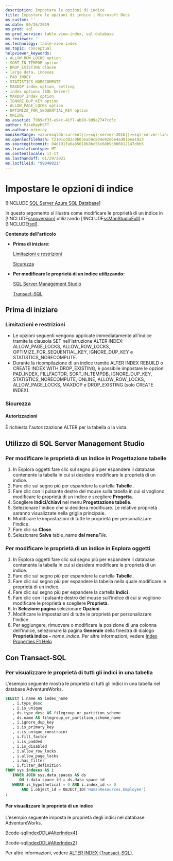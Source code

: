 ```yaml
---
description: Impostare le opzioni di indice
title: Impostare le opzioni di indice | Microsoft Docs
ms.custom: ''
ms.date: 06/26/2019
ms.prod: sql
ms.prod_service: table-view-index, sql-database
ms.reviewer: ''
ms.technology: table-view-index
ms.topic: conceptual
helpviewer_keywords:
- ALLOW_ROW_LOCKS option
- SORT_IN_TEMPDB option
- DROP_EXISTING clause
- large data, indexes
- PAD_INDEX
- STATISTICS_NORECOMPUTE
- MAXDOP index option, setting
- index options [SQL Server]
- MAXDOP index option
- IGNORE_DUP_KEY option
- ALLOW_PAGE_LOCKS option
- OPTIMIZE_FOR_SEQUENTIAL_KEY option
- ONLINE
ms.assetid: 7969af33-e94c-41f7-ab89-9d9a2747cd5c
author: MikeRayMSFT
ms.author: mikeray
monikerRange: =azuresqldb-current||>=sql-server-2016||>=sql-server-linux-2017||=azuresqldb-mi-current
ms.openlocfilehash: f2101cd82c0b03eab9c884e8266e4ad01bea1923
ms.sourcegitcommit: 04d101fa6a85618b8bc56c68b9c006b12147dbb5
ms.translationtype: MT
ms.contentlocale: it-IT
ms.lasthandoff: 01/29/2021
ms.locfileid: "99048821"
---
```

# <a name="set-index-options"></a>Impostare le opzioni di indice

[!INCLUDE [SQL Server Azure SQL Database](../../includes/applies-to-version/sql-asdb.md)]

In questo argomento si illustra come modificare le proprietà di un indice in [!INCLUDE[ssnoversion](../../includes/ssnoversion-md.md)] utilizzando [!INCLUDE[ssManStudioFull](../../includes/ssmanstudiofull-md.md)] o [!INCLUDE[tsql](../../includes/tsql-md.md)].

 **Contenuto dell'articolo**

- **Prima di iniziare:**

   [Limitazioni e restrizioni](#Restrictions)

   [Sicurezza](#Security)

- **Per modificare le proprietà di un indice utilizzando:**

   [SQL Server Management Studio](#SSMSProcedure)

   [Transact-SQL](#TsqlProcedure)

## <a name="before-you-begin"></a><a name="BeforeYouBegin"></a> Prima di iniziare

### <a name="limitations-and-restrictions"></a><a name="Restrictions"></a> Limitazioni e restrizioni

- Le opzioni seguenti vengono applicate immediatamente all'indice tramite la clausola SET nell'istruzione ALTER INDEX: ALLOW_PAGE_LOCKS, ALLOW_ROW_LOCKS, OPTIMIZE_FOR_SEQUENTIAL_KEY, IGNORE_DUP_KEY e STATISTICS_NORECOMPUTE.
- Durante la ricompilazione di un indice tramite ALTER INDEX REBUILD o CREATE INDEX WITH DROP_EXISTING, è possibile impostare le opzioni PAD_INDEX, FILLFACTOR, SORT_IN_TEMPDB, IGNORE_DUP_KEY, STATISTICS_NORECOMPUTE, ONLINE, ALLOW_ROW_LOCKS, ALLOW_PAGE_LOCKS, MAXDOP e DROP_EXISTING (solo CREATE INDEX).

### <a name="security"></a><a name="Security"></a> Sicurezza

#### <a name="permissions"></a><a name="Permissions"></a> Autorizzazioni

È richiesta l'autorizzazione ALTER per la tabella o la vista.

## <a name="using-sql-server-management-studio"></a><a name="SSMSProcedure"></a> Utilizzo di SQL Server Management Studio

### <a name="to-modify-the-properties-of-an-index-in-table-designer"></a>Per modificare le proprietà di un indice in Progettazione tabelle

1. In Esplora oggetti fare clic sul segno più per espandere il database contenente la tabella in cui si desidera modificare le proprietà di un indice.
2. Fare clic sul segno più per espandere la cartella **Tabelle** .
3. Fare clic con il pulsante destro del mouse sulla tabella in cui si vogliono modificare le proprietà di un indice e scegliere **Progetta**.
4. Scegliere **Indici/chiavi** nel menu **Progettazione tabelle**.
5. Selezionare l'indice che si desidera modificare. Le relative proprietà saranno visualizzate nella griglia principale.
6. Modificare le impostazioni di tutte le proprietà per personalizzare l'indice.
7. Fare clic su **Close**.
8. Selezionare **Salva** table_name **dal menu**_File_.

### <a name="to-modify-the-properties-of-an-index-in-object-explorer"></a>Per modificare le proprietà di un indice in Esplora oggetti

1. In Esplora oggetti fare clic sul segno più per espandere il database contenente la tabella in cui si desidera modificare le proprietà di un indice.
2. Fare clic sul segno più per espandere la cartella **Tabelle** .
3. Fare clic sul segno più per espandere la tabella nella quale modificare le proprietà di un indice.
4. Fare clic sul segno più per espandere la cartella **Indici** .
5. Fare clic con il pulsante destro del mouse sull'indice di cui si vogliono modificare le proprietà e scegliere **Proprietà**.
6. In **Selezione pagina** selezionare **Opzioni**.
7. Modificare le impostazioni di tutte le proprietà per personalizzare l'indice.
8. Per aggiungere, rimuovere o modificare la posizione di una colonna dell'indice, selezionare la pagina **Generale** della finestra di dialogo **Proprietà indice -** _nome_indice_. Per altre informazioni, vedere [Index Properties F1 Help](../../relational-databases/indexes/index-properties-f1-help.md)

## <a name="using-transact-sql"></a><a name="TsqlProcedure"></a> Con Transact-SQL

### <a name="to-see-the-properties-of-all-the-indexes-in-a-table"></a>Per visualizzare le proprietà di tutti gli indici in una tabella

L'esempio seguente mostra le proprietà di tutti gli indici in una tabella nel database AdventureWorks.

```sql
SELECT i.name AS index_name
   , i.type_desc
   , i.is_unique
   , ds.type_desc AS filegroup_or_partition_scheme
   , ds.name AS filegroup_or_partition_scheme_name
   , i.ignore_dup_key
   , i.is_primary_key
   , i.is_unique_constraint
   , i.fill_factor
   , i.is_padded
   , i.is_disabled
   , i.allow_row_locks
   , i.allow_page_locks
   , i.has_filter
   , i.filter_definition
FROM sys.indexes AS i
   INNER JOIN sys.data_spaces AS ds
      ON i.data_space_id = ds.data_space_id
   WHERE is_hypothetical = 0 AND i.index_id <> 0
       AND i.object_id = OBJECT_ID('HumanResources.Employee')
;
```

#### <a name="to-set-the-properties-of-an-index"></a>Per visualizzare le proprietà di un indice

L'esempio seguente imposta le proprietà degli indici nel database AdventureWorks.

[!code-sql[IndexDDL#AlterIndex4](../../relational-databases/indexes/codesnippet/tsql/set-index-options_1.sql)]

[!code-sql[IndexDDL#AlterIndex2](../../relational-databases/indexes/codesnippet/tsql/set-index-options_2.sql)]

Per altre informazioni, vedere [ALTER INDEX &#40;Transact-SQL&#41;](../../t-sql/statements/alter-index-transact-sql.md).
